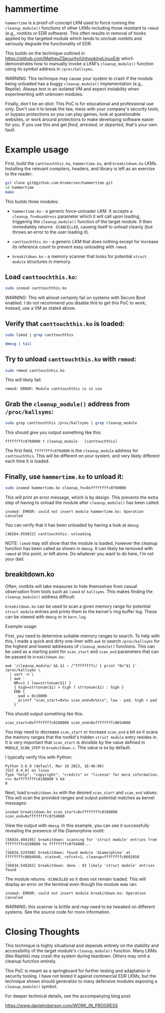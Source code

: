 # hammertime

`hammertime` is a proof-of-concept LKM used to force running the
`cleanup_module()` functions of other LKMs including those resistant
to `rmmod` (e.g., rootkits or EDR software). This often results in
removal of hooks applied by the targeted module which tends to uncloak
rootkits and seriously degrade the functionality of EDR.

This builds on the technique outlined in https://github.com/MatheuZSecurity/UnhookingLinuxEdr
which demonstrates how to manually invoke a LKM's `cleanup_module()`
function using its symbol address  in `/proc/kallsyms`.

WARNING: This technique may cause your system to crash if the module
being unloaded has a buggy `cleanup_module()` implementation (e.g.,
Reptile). Always test in an isolated VM and expect instability when
experimenting with unknown modules.

Finally, don't be an idiot: This PoC is for educational and
professional use only. Don't use it to break the law, mess with your
company's security tools, or bypass protections so you can play games,
look at questionable websites, or work around protections to make
developing software easier for you. If you use this and get *fired,
arrested, or deported*, that's your own fault.

# Example usage

First, build the `canttouchthis.ko`, `hammertime.ko`, and
`breakitdown.ko` LKMs. Installing the relevant compilers, headers, and
library is left as an exercise to the reader:

```sh
git clone git@github.com:droberson/hammertime.git
cd hammertime
make
```

This builds three modules:

- `hammertime.ko` - a generic force-unloader LKM. It accepts a
  `cleanup_fn=0xaddress` parameter which it will call upon loading,
  triggering the `cleanup_module()` function of the target module. It
  then immediately returns `-ECANCELLED`, causing itself to unload
  cleanly (but throws an error to the user loading it).

- `canttouchthis.ko` - a generic LKM that does nothing except for
  increase its reference count to prevent easy unloading with `rmmod`.

- `breakitdown.ko` - a memory scanner that looks for potential `struct
  module` structures in memory.

## Load `canttouchthis.ko`:

```sh
sudo insmod canttouchthis.ko
```

WARNING: This will almost certainly fail on systems with Secure Boot
enabled. I do not recommend you disable this to get this PoC to
work; instead, use a VM as stated above.

## Verify that `canttouchthis.ko` is loaded:

```sh
sudo lsmod | grep canttouchthis

dmesg | tail
```

## Try to unload `canttouchthis.ko` with `rmmod`:

```sh
sudo rmmod canttouchthis.ko
```

This will likely fail:

```
rmmod: ERROR: Module canttouchthis is in use
```

## Grab the `cleanup_module()` address from `/proc/kallsyms`:

```sh
sudo grep canttouchthis /proc/kallsyms | grep cleanup_module
```

This should give you output something like this:

```
ffffffffc079d000 t cleanup_module	[canttouchthis]
```

The first field, `ffffffffc079d000` is the `cleanup_module` address
for `canttouchthis`. This will be different on your system, and very
likely different each time it is loaded.

## Finally, use `hammertime.ko` to unload it:

```sh
sudo insmod hammertime.ko cleanup_fn=0xffffffffc079d000
```

This will print an error message, which is by design. This
prevents the extra step of having to unload the module after
`cleanup_module()` has been called:

```
insmod: ERROR: could not insert module hammertime.ko: Operation canceled
```

You can verify that it has been unloaded by having a look at `dmesg`:

```
[48264.955022] canttouchthis: unloading
```

NOTE: `lsmod` may still show that the module is loaded, however the
cleanup function has been called as shown in `dmesg`. It can likely be
removed with `rmmod` at this point, or left alone. Do whatever you
want to do here, I'm not your dad.

## breakitdown.ko

Often, rootkits will take measures to hide themselves from casual
observation from tools such as `lsmod` or `kallsyms`. This makes
finding the `cleanup_module()` address difficult.

`breakitdown.ko` can be used to scan a given memory range for
potential `struct module` entries and prints them to the kernel's ring
buffer log. These can be viewed with `dmesg` or in `kern.log`.

Example usage:

First, you need to determine suitable memory ranges to search. To help
with this, I made a quick and dirty one-liner with `awk` to search
`/proc/kallsyms` for the highest and lowest addresses of
`cleanup_module()` functions. This can be used as a starting point for
`scan_start` and `scan_end` parameters that can be passed to
`breakitdown.ko`:

```
awk '/cleanup_module/ && $1 ~ /^ffffffffc/ { print "0x"$1 }' /proc/kallsyms \
  | sort -n \
  | awk '
    NR==1 { low=strtonum($1) }
    { high=strtonum($1) > high ? strtonum($1) : high }
    END {
      pad = 0x10000
      printf "scan_start=0x%x scan_end=0x%x\n", low - pad, high + pad
    }'
```

This should output something like this:

```
scan_start=0xffffffffc0198800 scan_end=0xffffffffc0654000
```

You may need to decrease `scan_start` or increase `scan_end` a bit so
it scans the memory ranges that the rootkit's hidden `struct module`
entry resides in. It is very important that `scan_start` is divisible
by the value defined in `MODULE_SCAN_STEP` in `breakitdown.c`. This
value is `64` by default.

I typically verify this with Python:

```
Python 3.6.9 (default, Mar 10 2023, 16:46:00)
[GCC 8.4.0] on linux
Type "help", "copyright", "credits" or "license" for more information.
>>> 0xffffffffc0198800 % 64
0
```

Next, load `breakitdown.ko` with the desired `scan_start` and
`scan_end` values. This will scan the provided ranges and output
potential matches as kernel messages:

```
insmod breakitdown.ko scan_start=0xffffffffc0198800 scan_end=0xffffffffc0754000
```

View the output with `dmesg`. In this example, you can see it
successfully revealing the presence of the Diamorphine rootit:

```
[56834.494195] breakitdown: scanning for 'struct module' entries from ffffffffc0198800 to ffffffffc0754000...
...
[56834.529398] breakitdown: found module 'diamorphine' at ffffffffc0684040, state=0, refcnt=1, cleanup=ffffffffc0682650
...
[56834.548283] breakitdown: done - 93 likely 'struct module' entries found
```

The module returns `-ECANCELED` so it does not remain loaded. This
will display an error on the terminal even though the module was ran:

```
insmod: ERROR: could not insert module breakitdown.ko: Operation canceled
```

WARNING: this scanner is brittle and may need to be tweaked on
different systems. See the source code for more information.

# Closing Thoughts

This technique is highly situational and depends entirely on the
stability and accessibility of the target module's `cleanup_module()`
function. Many LKMs (like Reptile) may crash the system during
teardown. Others may omit a cleanup function entirely.

This PoC is meant as a springboard for further testing and adaptation
in security tooling. I have not tested it against commercial EDR LKMs,
but the technique shown should generalize to many defensive modules
exposing a `cleanup_module()` symbol.

For deeper technical details, see the accompanying blog post:

https://www.danielroberson.com/WORK_IN_PROGRESS
